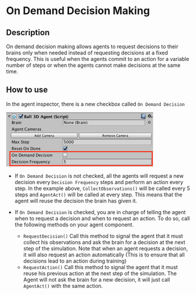 # On Demand Decision Making

## Description
On demand decision making allows agents to request decisions to their 
brains only when needed instead of requesting decisions at a fixed 
frequency. This is useful when the agents commit to an action for a 
variable number of steps or when the agents cannot make decisions 
at the same time.

## How to use

In the agent inspector, there is a new checkbox called 
`On Demand Decision`

![Brain Inspector](images/ml-agents-ODD.png)

 * If `On Demand Decision` is not checked, all the agents will 
 request a new decision every `Decision Frequency` steps and 
 perform an action every step. In the example above, 
 `CollectObservations()` will be called every 5 steps and 
 `AgentAct()` will be called at every step. This means that the 
 agent will reuse the decision the brain has given it. 

 * If `On Demand Decision` is checked, you are in charge of telling 
 the agent when to request a decision and when to request an action. 
 To do so, call the following methods on your agent component.
   * `RequestDecision()` Call this method to signal the agent that it 
   must collect his observations and ask the brain for a decision at 
   the next step of the simulation. Note that when an agent requests 
   a decision, it will also request an action automatically 
   (This is to ensure that all decisions lead to an action during training)
   * `RequestAction()` Call this method to signal the agent that 
   it must reuse his previous action at the next step of the 
   simulation. The Agent will not ask the brain for a new decision, 
   it will just call `AgentAct()` with the same action.
